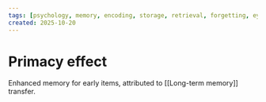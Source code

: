 ```yaml
---
tags: [psychology, memory, encoding, storage, retrieval, forgetting, eyewitness, amnesia, alzheimers, cte]
created: 2025-10-20
---
```

# Primacy effect

Enhanced memory for early items, attributed to [[Long-term memory]] transfer.
